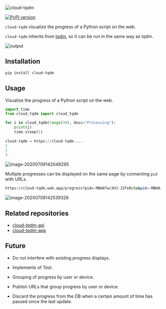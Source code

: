 ![cloud-tqdm](https://user-images.githubusercontent.com/17490886/86932197-fdb32f80-c173-11ea-99e8-d9300811f5bb.png)

[![PyPI version](https://badge.fury.io/py/cloud-tqdm.svg)](https://badge.fury.io/py/cloud-tqdm)


`cloud-tqdm` visualize the progress of a Python script on the web.

`cloud-tqdm` inherits from [tqdm](https://github.com/tqdm/tqdm), so it can be run in the same way as tqdm.



![output](https://user-images.githubusercontent.com/17490886/86999508-b7021b80-c1ed-11ea-8332-c9bde4798667.gif)



## Installation

```bash
pip install cloud-tqdm
```



## Usage

Visualize the progress of a Python script on the web.

```python
import time
from cloud_tqdm import cloud_tqdm

for i in cloud_tqdm(range(30), desc="Processing"):
    print(i)
    time.sleep(1)
    
cloud-tqdm → https://cloud-tqdm....
1
2
3
```

![image-20200709142048295](https://tva1.sinaimg.cn/large/007S8ZIlgy1ggkngho7xzj321u0eygn7.jpg)



Multiple progresses can be displayed on the same page by connecting `pid` with URLs.


```bash
https://cloud-tqdm.web.app/progress?pid=-MBm07wc3HJ-JZfeOc5a&pid=-MBm0JSG-NQ6HswT81Ru&pid=-MBm0Qyc8lIbWzfArUYw
```

![image-20200709142539326](https://tva1.sinaimg.cn/large/007S8ZIlgy1ggknlhkbelj31jr0u0wja.jpg)



## Related repositories

- [cloud-tqdm-api](https://github.com/shunyooo/cloud-tqdm-api)
- [cloud-tqdm-app](https://github.com/shunyooo/cloud-tqdm-app)



## Future

- Do not interfere with existing progress displays.
- Implements of Test.
- Grouping of progress by user or device.

- Publish URLs that group progress by user or device.
- Discard the progress from the DB when a certain amount of time has passed since the last update.

